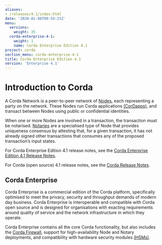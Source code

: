 ```yaml
---
aliases:
- /releases/4.1/index.html
date: '2020-01-08T09:59:25Z'
menu:
  versions:
    weight: 35
  corda-enterprise-4-1:
    weight: 1
    name: Corda Enterprise Edition 4.1
project: corda
section_menu: corda-enterprise-4-1
title: Corda Enterprise Edition 4.1
version: 'Enterprise 4.1'
---
```


# Introduction to Corda

A Corda Network is a peer-to-peer network of [Nodes](../../../../../en/platform/corda/4.1/enterprise/corda-nodes-index.md), each representing a party on the network.
These Nodes run Corda applications [(CorDapps)](../../../../../en/platform/corda/4.1/enterprise/building-a-cordapp-index.md), and transact between Nodes using public or
confidential identities.

When one or more Nodes are involved in a transaction, the transaction must be notarised. [Notaries](../../../../../en/platform/corda/4.1/enterprise/running-a-notary.md) are a specialised type
of Node that provides uniqueness consensus by attesting that, for a given transaction, it has not already signed other
transactions that consumes any of the proposed transaction’s input states.

For Corda Enterprise Edition 4.1 release notes, see the [Corda Enterprise Edition 4.1 Release Notes](../../../../../en/platform/corda/4.1/enterprise/release-notes-enterprise.md).

For Corda (open source) 4.1 release notes, see the [Corda Release Notes](../../../../../en/platform/corda/4.1/open-source/release-notes.md).

## Corda Enterprise

Corda Enterprise is a commercial edition of the Corda platform, specifically optimised to meet the privacy, security and
throughput demands of modern day business. Corda Enterprise is interoperable and compatible with Corda open source and
is designed for organisations with exacting requirements around quality of service and the network infrastructure in
which they operate.

Corda Enterprise contains all the core Corda functionality, but also includes the [Corda Firewall](../../../../../en/platform/corda/4.1/enterprise/corda-firewall-component.md),
support for high-availability Node and Notary deployments, and compatibility with hardware security modules [(HSMs)](../../../../../en/platform/corda/4.1/enterprise/cryptoservice-configuration.md).
